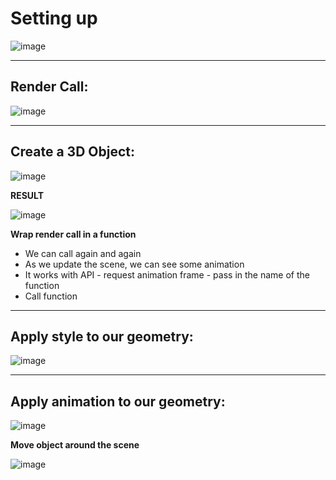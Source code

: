 # Setting up

![image](https://github.com/asyikin22/three.js-basics/assets/148519441/fcd38c32-14ca-494d-b45b-1ea67b6764a7)

-----------------
**Render Call**:
-----------------

![image](https://github.com/asyikin22/three.js-basics/assets/148519441/ddd64550-1822-449a-98b1-d77d5cfec044)

-----------------
**Create a 3D Object**:
-----------------

![image](https://github.com/asyikin22/three.js-basics/assets/148519441/906cb0c5-c90b-4e03-b427-f23df72cb063)

**RESULT**

![image](https://github.com/asyikin22/three.js-basics/assets/148519441/5512b583-cbcd-483b-a6b0-8bd656306f5d)

**Wrap render call in a function**
- We can call again and again
- As we update the scene, we can see some animation
- It works with API - request animation frame - pass in the name of the function
- Call function

-----------------
**Apply style to our geometry**:
-----------------

![image](https://github.com/asyikin22/three.js-basics/assets/148519441/29f383a4-c703-4fa3-874b-ee6f20b8cd9e)


-----------------
**Apply animation to our geometry**:
-----------------

![image](https://github.com/asyikin22/three.js-basics/assets/148519441/ba151ad2-267b-4b99-ad31-7df5ae710884)

**Move object around the scene**

![image](https://github.com/asyikin22/three.js-basics/assets/148519441/2f4b8d08-e823-4c47-aa80-efff16c38262)







